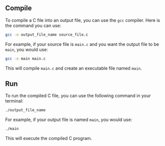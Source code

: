 ## Compile

To compile a C file into an output file, you can use the `gcc` compiler. Here is the command you can use:

```sh
gcc -o output_file_name source_file.c
```

For example, if your source file is `main.c` and you want the output file to be `main`, you would use:

```sh
gcc -o main main.c
```

This will compile `main.c` and create an executable file named `main`.

## Run

To run the compiled C file, you can use the following command in your terminal:

```sh
./output_file_name
```

For example, if your output file is named `main`, you would use:

```sh
./main
```

This will execute the compiled C program.